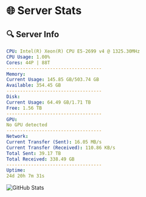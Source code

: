 # 🌐 Server Stats
## 🔍 Server Info
```yaml
CPU: Intel(R) Xeon(R) CPU E5-2699 v4 @ 1325.30MHz
CPU Usage: 1.00%
Cores: 44P | 88T
-----------------------------------
Memory:
Current Usage: 145.85 GB/503.74 GB
Available: 354.45 GB
-----------------------------------
Disk:
Current Usage: 64.49 GB/1.71 TB
Free: 1.56 TB
-----------------------------------
GPU:
No GPU detected
-----------------------------------
Network:
Current Transfer (Sent): 16.05 MB/s
Current Transfer (Received): 110.86 KB/s
Total Sent: 39.17 TB
Total Received: 338.49 GB
-----------------------------------
Uptime:
24d 20h 7m 31s
```
![GitHub Stats](https://img.shields.io/badge/Updated-2025-04-01_17:30:20-blue)